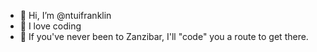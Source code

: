 - 👋 Hi, I’m @ntuifranklin
- 👀 I love coding
- 🌱 If you've never been to Zanzibar, I'll "code" you a route to get there.



